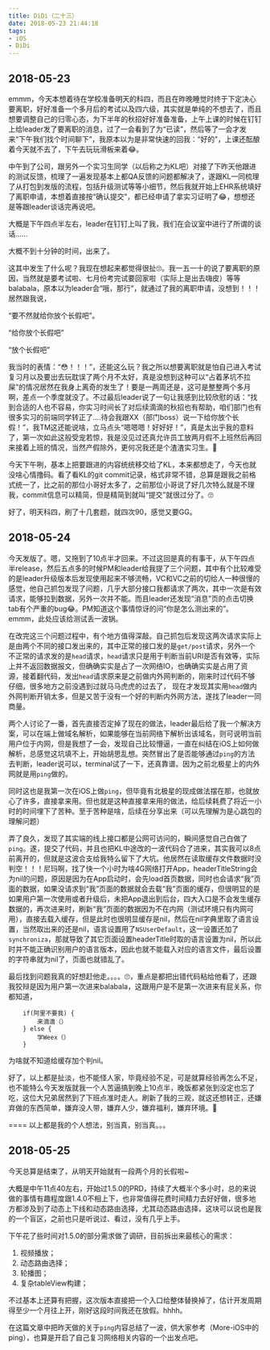 ```yaml
---
title: DiDi（二十三）
date: 2018-05-23 21:44:18
tags:
- iOS
- DiDi
---
```



## 2018-05-23

emmm，今天本想着待在学校准备明天的科四，而且在昨晚睡觉时终于下定决心要离职，好好准备一个多月后的考试以及四六级，其实就是单纯的不想去了，而且想要调整自己的归零心态，为下半年的秋招好好准备准备，上午上课的时候在钉钉上给leader发了要离职的消息，过了一会看到了为“已读”，然后等了一会才发来“下午我们找个时间聊下”，我原本以为是非常快速的回我：“好的”，上课还酝酿着今天就不去了，下午去玩玩滑板来着😂。

中午到了公司，跟另外一个实习生同学（以后称之为KL吧）对接了下昨天他跟进的测试反馈，梳理了一遍发现基本上都QA反馈的问题都解决了，遂跟KL一同梳理了从打包到发版的流程，包括升级测试等等小细节，然后我就开始上EHR系统填好了离职申请，本想着直接按“确认提交”，都已经申请了拿实习证明了😂，想想还是等跟leader谈话完再说吧。

大概是下午四点半左右，leader在钉钉上叫了我，我们在会议室中进行了所谓的谈话......

大概不到十分钟的时间，出来了。

这其中发生了什么呢？我现在想起来都觉得很扯🙄。我一五一十的说了要离职的原因，当然就是要考试啦、七月份考完试要回家啦（实际上是出去嗨皮）等等balabala，原本以为leader会“哦，那行”，就通过了我的离职申请，没想到！！！居然跟我说，

“要不然就给你放个长假吧”。

“给你放个长假吧”

“放个长假吧”

我当时的表情：“😳！！！”，还能这么玩？我之所以想要离职就是怕自己进入考试复习月以及要出去玩耽误了两个月不太好，真是没想到这种可以“占着茅坑不拉屎”的情况居然在我身上离奇的发生了！要是一两周还是，这可是整整两个多月啊，差点一个季度就没了。不过最后leader说了一句让我感到比较欣慰的话：“找到合适的人也不容易，你实习时间长了对后续滴滴的秋招也有帮助，咱们部门也有很多实习的前端同学转正了....待会我跟XX（部门boss）说一下给你放个长假！”，我TM这还能说啥，立马点头“嗯嗯嗯！好好好！”，真是太出乎我的意料了，第一次如此这般受宠若惊，我是没见过还真允许员工放两月假不上班然后再回来接着上班的情况，当然产假除外，更何况我还是个渣渣实习生。🙂


今天下午咧，基本上把要跟进的内容统统移交给了KL，本来都想走了，今天也就没啥心情撸码。看了看KL的git commit记录，格式非常不错，总算是跟我之前格式统一了，比之前的那位小哥好太多了，之前那位小哥说了好几次特么就是不理我，commit信息可以精简，但是精简到就叫“提交”就很过分了。🙄

好了，明天科四，刷了十几套题，就四次90，感觉又要GG。



## 2018-05-24

今天发版了。嗯，又拖到了10点半才回来。不过这回是真的有事干，从下午四点半release，然后五点多的时候PM和leader给我提了三个问题，其中有个比较难受的是leader升级版本后发现使用起来不够流畅，VC和VC之前的切给人一种很慢的感觉，他自己抓包发现了问题，几乎大部分接口我都请求了两次，其中一次是有效请求，能够拉到数据，另外一次并不能。而且leader还发现“消息”页的点击切换tab有个严重的bug😂。PM知道这个事情惊讶的问“你是怎么测出来的”。emmm，此处应该给测试丢一波锅。

在改完这三个问题过程中，有个地方值得深敲。自己抓包后发现这两次请求实际上是由两个不同的接口发出来的，其中正常的接口发的是`get/post`请求，另外一个不正常的请求发的是`head`请求，`head`请求只是用于判断当前URI是否有效等，实际上并不返回数据报文，但确确实实是占了一次网络IO，也确确实实是占用了资源，接着翻代码，发出`head`请求原来是之前做内外网判断的，刚来时过代码不够仔细，很多地方之前没遇到过就马马虎虎的过去了， 现在才发现其实用`head`做内外网判断开销太多，但是又苦于没有一个好的判断内外网方法，遂找了leader一同商量。

两个人讨论了一番，首先直接否定掉了现在的做法，leader最后给了我一个解决方案，可以在端上做域名解析，如果能够在当前网络下解析出该域名，则可说明当前用户位于内网，但是我想了一会，发现自己比较懵逼，一直在纠结在iOS上如何做解析，总感觉这坑填不上，开始胡思乱想。突然冒出了是否能够通过`ping`的方法去判断，leader说可以，terminal试了一下，还真靠谱。因为之前北极星上的内外网就是用`ping`做的。

同时这也是我第一次在iOS上做`ping`，但毕竟有北极星的现成做法摆在那，也就放心了许多，直接拿来用。但也就是这种直接拿来用的做法，给后续耗费了将近一小时的时间埋下了苦种。至于苦种是啥，后续在分享出来（可以先理解为是心跳包的理解问题）

弄了良久，发现了其实端的线上接口都是公网可访问的，瞬间感觉自己白做了`ping`。遂，提交了代码，并且也把KL中途改的一波代码合了进来，其实我可以8点前离开的，但就是这波合支给我特么留下了大坑。他居然在读取缓存文件数据时没判空！！！尼玛啊，找了快一个小时为啥4G网络打开App，headerTitleString会为nil的问题，原因是因为在App启动时，会先load首页数据，同时也会请求“我”页面的数据，如果没请求到“我”页面的数据就会去载“我”页面的缓存，但很明显的是如果用户第一次使用或者升级后，未把App退出到后台，四大入口是不会发生缓存数据的，再次进来时，刷新“我”页面的数据因为不在内网（测试环境只有内网可用），直接去载入缓存，但是此时也很明显缓存是nil，然后在nil字典里取了语言设置，当然取出来的还是nil，语言设置用了`NSUserDefault`，这一设置还加了`synchroniza`，那就导致了其它页面设置headerTitle时取的语言设置为nil，所以此时并不能正确识别用户的语言版本，因此也就不能载入对应的语言文件，最后设置的字符串就为nil了，页面也就错乱了。

最后找到问题我真的好想赶他走。。。。🙄，重点是都把出错代码粘给他看了，还跟我狡辩是因为用户第一次进来balabala，这跟用户是不是第一次进来有屁关系，你都知道，

```
    if(阿里不要我) {
        来滴滴（）
    } else {
        学Weex（）
    }
```

为啥就不知道给缓存加个判nil。


好了，以上都是扯淡，也不能怪人家，毕竟经验不足，可是就算经验再怎么不足，也不能特么今天发版就我一个人苦逼搞到晚上10点半，晚饭都紧张到没定也忘了吃，这位大兄弟居然到了下班点准时走人。刷新了我的三观，就这还想转正，还嫌弃做的东西简单，嫌弃没人带，嫌弃人少，嫌弃福利，嫌弃环境。🙂


==== 以上都是我的个人想法，别当真，别当真。。。


## 2018-05-25

今天总算是结束了，从明天开始就有一段两个月的长假啦~

大概是中午11点40左右，开始过1.5.0的PRD，持续了大概半个多小时，总的来说做的事情有趣程度跟1.4.0不相上下，也非常值得花费时间精力去好好做，很多地方都涉及到了动态上下线和动态路由选择，尤其动态路由选择，这块可以说也是我的一个盲区，之前也只是听说过、看过，没有几乎上手。

下午花了些时间对1.5.0的部分需求做了调研，目前拆出来最核心的需求：
1. 视频播放；
2. 动态路由选择；
3. 轮播图；
4. 复杂tableView构建；

不过基本上还算有把握，这次版本直接把一个入口给整体替换掉了，估计开发周期得至少一个月往上开，刚好这段时间我还在放假。hhhh。

在这篇文章中把昨天做的关于`ping`内容总结了一波，供大家参考（More-iOS中的ping），也算是开启了自己复习网络相关内容的一个出发点吧。